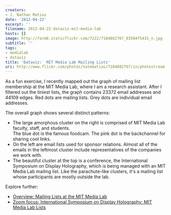 ```yaml
---
creators:
- J. Nathan Matias
date: '2012-04-22'
excerpt: ''
filename: 2012-04-22-dataviz-mit-media-lab
hosts: []
image: http://farm8.staticflickr.com/7222/7104882767_03584f5415_n.jpg
subtitle: ''
tags:
- medialab
- dataviz
title: 'Dataviz:  MIT Media Lab Mailing Lists'
uri: http://www.flickr.com/photos/natematias/7104882767/in/photostream
---
```


<p>As a fun exercise, I recently mapped out the graph of mailing list membership at the MIT Media Lab, where I am a research assistant. After I filtered out the tiniest lists, the graph contains 23372 email addresses and 44109 edges. Red dots are mailing lists. Grey dots are individual email addresses.</p>

<p>The overall graph shows several distinct patterns:</p>
<ul><li>The large amorphous cluster on the right is comprised of MIT Media Lab faculty, staff, and students.</li>
<il>The blue dot is the famous foodcam. The pink dot is the backchannel for sharing cool links.</li>
<li>On the left are email lists used for sponsor relations. Almost all of the emails in the leftmost cluster include representatives of the companies we work with.</li>
<li>The beautiful cluster at the top is a conference, the International Symposium on Display Holography, which is being managed with an MIT Media Lab mailing list. Like the parachute-like clusters, it's a mailing list whose participants are mostly outside the lab.</li>
</ul>
<p>Explore further:</p>
<ul>
<li><a href="http://www.flickr.com/photos/natematias/7104882767/in/photostream">Overview: Mailing Lists at the MIT Media Lab</a></li>
<li><a href="http://www.flickr.com/photos/natematias/7089309849/in/photostream/">Zoom focus: International Symposium on Display Holography: MIT Media Lab Lists</a></li>
</ul>